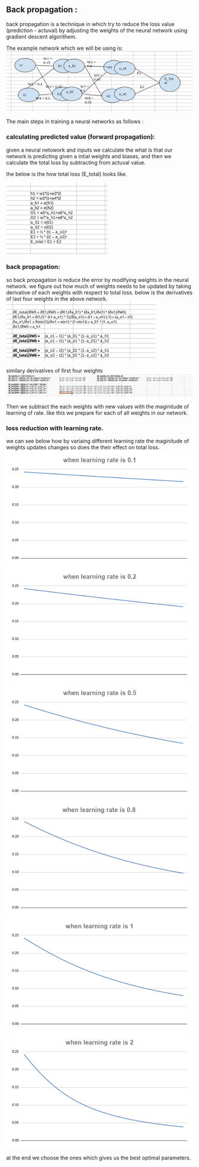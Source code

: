 ## Back propagation : 
back propagation is a technique in which try to reduce the loss value (prediction - actuval) by adjusting the weights of the neural network using gradient descent algorithem.

The example network which we will be using is:
![image](https://github.com/kotalaraghava/END-2.0---school-of-ai/blob/master/session_2/network.png)

The main steps in training a neural networks as follows : 
### calculating predicted value (forward propagation):
given a neural netowork and inputs we calculate the what is that our network is predicting given a intial weights and biases, and then we calculate the total loss by subtracting from actuval value.

the below is the how total loss (E_total) looks like.

![image](https://github.com/kotalaraghava/END-2.0---school-of-ai/blob/master/session_2/forward_propagation.png)

### back propagation:
so back propagation is reduce the error by modifying weights in the neural network.
we figure out how much of weights needs to be updated by taking derivative of each weights with respect to total loss.
below is the derivatives of last four weights in the above network.
![image](https://github.com/kotalaraghava/END-2.0---school-of-ai/blob/master/session_2/last_4_weights.png)

similary derivatives of first four weights
![image](https://github.com/kotalaraghava/END-2.0---school-of-ai/blob/master/session_2/first4weights.png)

Then we subtract the each weights with new values with the maginitude of learning of rate.
like this we prepare for each of all weights in our network.

### loss reduction with learning rate.

we can see below how by variaing different learning rate the maginitude of weights updates changes so does the their effect on total loss.
![image](https://github.com/kotalaraghava/END-2.0---school-of-ai/blob/master/session_2/when%20learning%20rate%20is%200.1.png)
![image](https://github.com/kotalaraghava/END-2.0---school-of-ai/blob/master/session_2/when%20learning%20rate%20is%200.2.png)
![image](https://github.com/kotalaraghava/END-2.0---school-of-ai/blob/master/session_2/when%20learning%20rate%20is%200.5.png)
![image](https://github.com/kotalaraghava/END-2.0---school-of-ai/blob/master/session_2/when%20learning%20rate%20is%200.8.png)
![image](https://github.com/kotalaraghava/END-2.0---school-of-ai/blob/master/session_2/when%20learning%20rate%20is%201.png)
![image](https://github.com/kotalaraghava/END-2.0---school-of-ai/blob/master/session_2/when%20learning%20rate%20is%202.png)



at the end we choose the ones which gives us the best optimal parameters.
